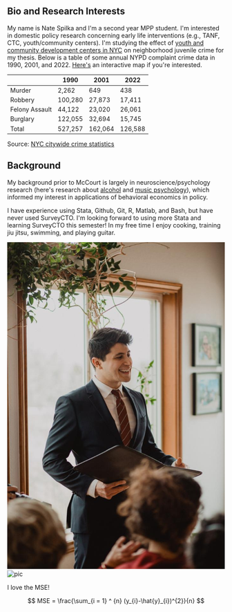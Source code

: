 ## Bio and Research Interests

My name is Nate Spilka and I'm a second year MPP student. I'm interested in domestic policy research concerning early life interventions (e.g., TANF, CTC, youth/community centers). I'm studying the effect of [youth and community development centers in NYC](https://www.nyc.gov/site/dycd/index.page) on neighborhood juvenile crime for my thesis. Below is a table of some annual NYPD complaint crime data in 1990, 2001, and 2022. [Here's](https://compstat.nypdonline.org/2e5c3f4b-85c1-4635-83c6-22b27fe7c75c/view/89) an interactive map if you're interested.

|                | 1990    | 2001    | 2022    |
|----------------|---------|---------|---------|
| Murder         | 2,262   | 649     | 438     |
| Robbery        | 100,280 | 27,873  | 17,411  |
| Felony Assault | 44,122  | 23,020  | 26,061  |
| Burglary       | 122,055 | 32,694  | 15,745  |
| Total          | 527,257 | 162,064 | 126,588 |

Source: [NYC citywide crime statistics](https://www.nyc.gov/assets/nypd/downloads/excel/crime_statistics/cs-en-us-city.xlsx)

## Background

My background prior to McCourt is largely in neuroscience/psychology research (here's research about [alcohol](https://www-nature-com.proxy.library.georgetown.edu/articles/s41467-022-28735-5) and [music psychology](https://journals.plos.org/plosone/article?id=10.1371/journal.pone.0210066)), which informed my interest in applications of behavioral economics in policy.

I have experience using Stata, Github, Git, R, Matlab, and Bash, but have never used SurveyCTO. I'm looking forward to using more Stata and learning SurveyCTO this semester! In my free time I enjoy cooking, training jiu jitsu, swimming, and playing guitar.

![profile picture](img/pic.png)
![pic](img/favorite_place.png)


I love the MSE! 

$$
MSE = \frac{\sum_{i = 1} ^ {n} (y_{i}-\hat{y}_{i})^{2}}{n} 
$$
